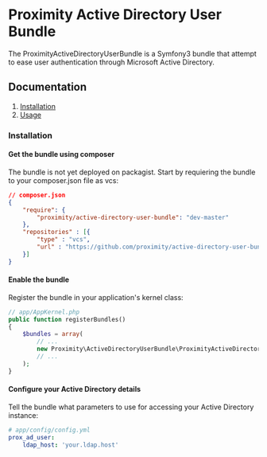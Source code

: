 Proximity Active Directory User Bundle
======================================

The ProximityActiveDirectoryUserBundle is a Symfony3 bundle that attempt to ease user authentication through Microsoft Active Directory.

## Documentation

 1. [Installation](/#installation)
 2. [Usage](/#usage)

### Installation

#### Get the bundle using composer

The bundle is not yet deployed on packagist. Start by requiering the bundle to your composer.json file as vcs:

```json
// composer.json
{
    "require": {
        "proximity/active-directory-user-bundle": "dev-master"
    },
    "repositories" : [{
        "type" : "vcs",
        "url" : "https://github.com/proximity/active-directory-user-bundle.git"
    }]
}
```

#### Enable the bundle

Register the bundle in your application's kernel class:

```php
// app/AppKernel.php
public function registerBundles()
{
    $bundles = array(
        // ...
        new Proximity\ActiveDirectoryUserBundle\ProximityActiveDirectoryUserBundle(),
        // ...
    );
}
```

#### Configure your Active Directory details

Tell the bundle what parameters to use for accessing your Active Directory instance:

```yaml
# app/config/config.yml
prox_ad_user:
    ldap_host: 'your.ldap.host'
```
